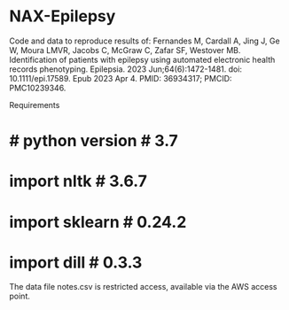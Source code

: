 # NAX-Epilepsy

Code and data to reproduce results of: 
Fernandes M, Cardall A, Jing J, Ge W, Moura LMVR, Jacobs C, McGraw C, Zafar SF, Westover MB. 
Identification of patients with epilepsy using automated electronic health records phenotyping. 
Epilepsia. 2023 Jun;64(6):1472-1481. doi: 10.1111/epi.17589. 
Epub 2023 Apr 4. PMID: 36934317; PMCID: PMC10239346.

Requirements
# # python version # 3.7
# import nltk # 3.6.7
# import sklearn # 0.24.2
# import dill # 0.3.3

The data file notes.csv is restricted access, available via the AWS access point. 

